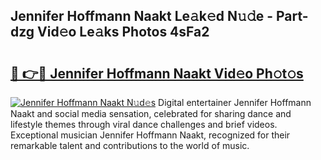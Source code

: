 ## Jennifer Hoffmann Naakt Le𝚊k𝚎d N𝚞𝚍e - Part-dzg Vid𝚎o Le𝚊ks Photos 4sFa2

# <h2><a href="http://fb3lqp6.evod.top/?m=Jennifer+Hoffmann+Naakt">🔗 👉🔴 Jennifer Hoffmann Naakt Vid𝚎o Ph𝚘t𝚘s</a></h2>

[![Jennifer Hoffmann Naakt N𝚞d𝚎s](https://i.imgur.com/8V9OHl7.gif)](http://fb3lqp6.evod.top/?m=Jennifer+Hoffmann+Naakt)
Digital entertainer Jennifer Hoffmann Naakt and social media sensation, celebrated for sharing dance and lifestyle themes through viral dance challenges and brief videos. Exceptional musician Jennifer Hoffmann Naakt, recognized for their remarkable talent and contributions to the world of music. 
